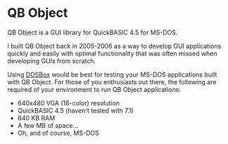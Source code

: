 QB Object
========

QB Object is a GUI library for QuickBASIC 4.5 for MS-DOS.

I built QB Object back in 2005-2006 as a way to develop GUI applications quickly and easily with optimal functionality that was often missed when developing GUIs from scratch.

Using [DOSBox](http://dosbox.sourceforge.net/) would be best for testing your MS-DOS applications built with QB Object.  For those of you enthusiasts out there, the following are required of your environment to run QB Object applications:
* 640x480 VGA (16-color) resolution
* QuickBASIC 4.5 (haven't tested with 7.1)
* 640 KB RAM
* A few MB of space...
* Oh, and of course, MS-DOS
